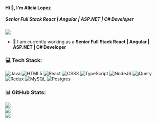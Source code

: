 #### Hi 👋, I'm Alicia Lopez
##### **Senior Full Stack React | Angular | ASP.NET | C# Developer**

[![](https://visitcount.itsvg.in/api?id=alicialopez318&icon=0&color=9)](https://visitcount.itsvg.in)

- 🔭 I am currently working as a **Senior Full Stack React | Angular | ASP.NET | C# Developer**

### 💻 Tech Stack:
![Java](https://img.shields.io/badge/java-%23ED8B00.svg?style=flat&logo=java&logoColor=white) ![HTML5](https://img.shields.io/badge/html5-%23E34F26.svg?style=flat&logo=html5&logoColor=white) ![React](https://img.shields.io/badge/react-%2320232a.svg?style=flat&logo=react&logoColor=%2361DAFB) ![CSS3](https://img.shields.io/badge/css3-%231572B6.svg?style=flat&logo=css3&logoColor=white) ![TypeScript](https://img.shields.io/badge/typescript-%23007ACC.svg?style=flat&logo=typescript&logoColor=white) ![NodeJS](https://img.shields.io/badge/node.js-6DA55F?style=flat&logo=node.js&logoColor=white) ![jQuery](https://img.shields.io/badge/jquery-%230769AD.svg?style=flat&logo=jquery&logoColor=white) ![Redux](https://img.shields.io/badge/redux-%23593d88.svg?style=flat&logo=redux&logoColor=white) ![MySQL](https://img.shields.io/badge/mysql-%2300f.svg?style=flat&logo=mysql&logoColor=white) ![Postgres](https://img.shields.io/badge/postgres-%23316192.svg?style=flat&logo=postgresql&logoColor=white)

### 📊 GitHub Stats:
![](https://github-readme-stats.vercel.app/api?username=alicialopez318&theme=radical&hide_border=false&include_all_commits=false&count_private=false)<br/>
![](https://github-readme-streak-stats.herokuapp.com/?user=alicialopez318&theme=radical&hide_border=false)<br/>
![](https://github-readme-stats.vercel.app/api/top-langs/?username=alicialopez318&theme=radical&hide_border=false&include_all_commits=false&count_private=false&layout=compact)
